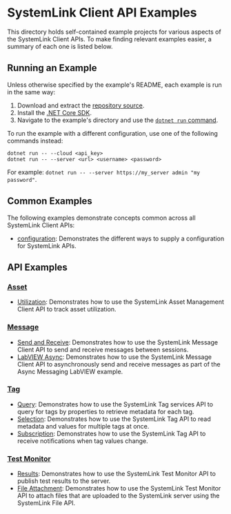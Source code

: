 SystemLink Client API Examples
==============================

This directory holds self-contained example projects for various aspects of the
SystemLink Client APIs. To make finding relevant examples easier, a summary of
each one is listed below.

Running an Example
------------------

Unless otherwise specified by the example's README, each example is run in the
same way:

1. Download and extract the [repository source](https://github.com/ni/systemlink-client-docs/archive/master.zip).
2. Install the [.NET Core SDK](https://dotnet.microsoft.com/download/dotnet-core).
3. Navigate to the example's directory and use the [`dotnet run` command](https://docs.microsoft.com/en-us/dotnet/core/tools/dotnet-run?tabs=netcore21).

To run the example with a different configuration, use one of the following
commands instead:

```
dotnet run -- --cloud <api_key>
dotnet run -- --server <url> <username> <password>
```

For example: `dotnet run -- --server https://my_server admin "my password"`.

Common Examples
---------------

The following examples demonstrate concepts common across all SystemLink Client
APIs:

- [configuration](configuration): Demonstrates the different ways to supply a
  configuration for SystemLink APIs.

API Examples
------------

### [Asset](asset)

- [Utilization](asset/utilization): Demonstrates how to use the SystemLink Asset Management
  Client API to track asset utilization.

### [Message](message)

- [Send and Receive](message/send_receive): Demonstrates how to use the
  SystemLink Message Client API to send and receive messages between sessions.
- [LabVIEW Async](message/labview): Demonstrates how to use the SystemLink Message
  Client API to asynchronously send and receive messages as part of the
  Async Messaging LabVIEW example.

### [Tag](tag)

- [Query](tag/query): Demonstrates how to use the SystemLink Tag services API to
  query for tags by properties to retrieve metadata for each tag.
- [Selection](tag/selection): Demonstrates how to use the SystemLink Tag API to
  read metadata and values for multiple tags at once.
- [Subscription](tag/subscription): Demonstrates how to use the SystemLink Tag API
  to receive notifications when tag values change.

### [Test Monitor](testmonitor)

- [Results](testmonitor/results): Demonstrates how to use the SystemLink Test Monitor API to publish test results to the server.
- [File Attachment](testmonitor/fileattachment): Demonstrates how to use the SystemLink Test Monitor API to attach files that are uploaded to the SystemLink server using the SystemLink File API.